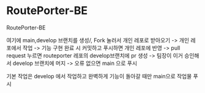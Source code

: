 # RoutePorter-BE
RoutePorter-BE

여기에 main,develop 브랜치를 생성/, Fork 눌러서 개인 레포로 받아오기 -> 개인 레포에서 작업 -> 기능 구현 완료 시 커밋하고 푸시하면 개인 레포에 반영 -> pull request 누르면 routeporter 레포의 develop브랜치에  pr 생성 -> 팀장이 이거 승인해서 develop 브랜치에 머지 -> 오류 없으면 main 으로 푸시

기본 작업은 develop 에서 작업하고 완벽하게 기능이 돌아갈 때만 main으로 작업물 푸시
